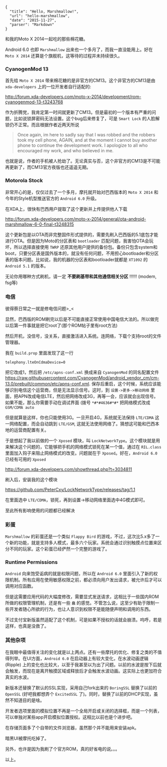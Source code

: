 ```
{
  "title": "Hello, Marshmallow!",
  "url": "hello-marshmallow",
  "date": "2015-11-27",
  "parser": "Markdown"
}
```


和我的Moto X 2014一起吃的那些棉花糖。

Android 6.0 也即 `Marshmallow` 出来也一个多月了，而我一直没能用上。好在 `Moto X 2014` 还算是个旗舰机，这等待的过程并未持续很久。

### CyanogenMod 13

首先给 `Moto X 2014` 带来棉花糖的是非官方的CM13。这个非官方的CM13是由 `xda-developers` 上的一位开发者自行适配的: 

<http://forum.xda-developers.com/moto-x-2014/development/rom-cyanogenmod-13-t3243768>

作为折腾党，我肯定第一时间就更新了CM13。但是最初的一个版本有严重的问题，比如说锁屏密码无法设置。这个bug后来修复了，可是 `Smart Lock` 的人脸解锁仍不正常。而且根据作者近两天所说

> Once again, im here to sadly say that I was robbed and the robbers took my cell phone, AGAIN, and at the moment I cannot buy another phone to continue the development work. I apologize to all who encouraged my work, and who believed in me.

也就是说，作者的手机被人抢劫了。无论真实与否，这个非官方的CM13是不可能再更新了，而CM13官方夜版也还遥遥无期。

### Motorola Stock

非常开心的是，仅仅过去了一个多月，摩托就开始对巴西版本的 `Moto X 2014` 和今年的Style机型推送官方的 `Android 6.0` 升级。

在XDA上，很快有巴西用户提取了这个更新并上传提供他人下载

<http://forum.xda-developers.com/moto-x-2014/general/ota-android-marshmallow-6-0-final-t3248315>

这个更新包是以OTA而非完整固件形式提供的，需要先刷入巴西版的5.1底包才能进行OTA。但是因为Moto的分区表和 `bootloader` 匹配问题，我害怕OTA会玩坏，所以选择直接使用 `TWRP` 还原其他用户提供的备份包。备份只包含system和boot，只要分区表是国外版本的，就没有任何问题，不用担心bootloader和分区表的版本问题。比如说，我的机器的分区表和bootloader就都是 `XT1092` 的 `Android 5.1` 的版本。

无论你用哪种方式刷机，请一定 __不要刷基带和其他通信相关分区__ !!!!!! (modem, fsg等)

### 电信

彼得蔡日常之一就是修电信问题>_<

显然，巴西版的ROM刷完以后是不可能直接正常使用中国电信大法的。所以做完以后第一件事就是把它root了(那个ROM帖子里有root方法)

然后开机，没信号，没关系，直接激活进入系统。连网络，下载个支持root的文件管理器。

我在 `build.prop` 里面发现了这一行

```
telephony.lteOnCdmaDevice=0
```

把它改成1，然后把 `/etc/apns-conf.xml` 换成来自 `CyanogenMod` 的同名配置文件 <https://raw.githubusercontent.com/CyanogenMod/android_vendor_cm/cm-13.0/prebuilt/common/etc/apns-conf.xml>. 保存后重启，这个时候，系统应该能够识别电信这个运营商，但是无法显示信号。这时，到 `设置->更多->移动网络` 里面，把APN改成电信LTE，然后把网络改成3G，再等一会，应该就会出现信号。如果不能，那么你需要手动在调试界面 (拨号 `*#*#4636#*#*` 把网络模式改成 `GSM/CDMA auto`

但是就算是这样，你也只能使用3G。一旦开启4G，系统就无法保持 `LTE/CDMA` 这一网络配置，而会自动跳到 `LTE/GSM`, 这就无法使用网络了。猜想这可能和巴西本地的运营商配置有关。

于是想起了我以前做的一个 `Xposed` 模块，叫 `LockNetworkType`。这个模块就是用来解决这个问题的，它能够把手机的网络模式锁死在某一个值，通过在 `RIL.class` 里面加入钩子来阻止网络模式的改变。问题就在于 `Xposed`。好在，`Android 6.0` 已经有可用的 `Xposed`

<http://forum.xda-developers.com/showthread.php?t=3034811>

刷入后，安装我的这个模块

<https://github.com/PeterCxy/LockNetworkType/releases/tag/1.1>

在里面选中 `LTE/CDMA`，锁死，再到设置->移动网络里面选中4G模式即可。

至此所有影响使用的问题都已经解决

### 彩蛋

`Marshmallow` 的彩蛋还是一个类似 `Flappy Bird` 的游戏，不过，这次比5.x多了一个新的功能，就是支持多人模式，最多六个玩家。系统会通过识别触摸点位置来区分不同的玩家。这个彩蛋已经俨然一个完整的游戏了。

### Runtime Permissions

`Android` 向来饱受诟病的就是权限问题，所以在 `Android 6.0` 里面引入了新的权限机制。所有应用在使用敏感权限之前，都必须向用户发出请求，被允许后才可以调用对应函数。

但是这需要应用代码的大幅度修改，需要显式发送请求，这相比于一些国内ROM所做的权限管理机制，还是有一些 `蠢` 的感觉。不管怎么说，这至少有助于限制一些开发者随心所欲的行为，也让人意识到权限不是能随便声明和调用的东西。

不过支付宝新版虽然适配了这个机制，可是如果不授权的话就会崩溃。呜呼，若是这样，也真是没救了。

### 其他杂项

在我眼中最值得关注的变化就是以上两点。还有一些摩托的优化、修复之类的不值得列举。在UI方面，`Android 6.0` 在启动器上有较大变化，在水波动画逻辑 (Ripple) 上的变化也比较大，以至于我甚至以为出了问题。以前的水波是按下后就会触发，而现在是离开触摸区域或释放后才会触发水波动画。这实际上也更加符合真实的水波。

新版本还替换了默认的SSL实现，采用自己fork出来的 `BoringSSL` 替换了以前的 `OpenSSL` (好吧我都想弄个 `ExcitedSSL` 了)。同时，替换了以前的DHCP实现，虽然不知道目的是啥。

开发者选项里面的模拟位置不再是一个全局开启或关闭的选择框，而是一个列表，可以单独对某些app开启模拟位置授权。这相比以前也是个进步吧。

在存储页面多了个自带的文件浏览器，虽然那个并不能用来安装apk。

暗黑UI被摩托吃掉了。

另外，也许是因为我刷了个官方ROM，真的好省电的说。。。

以上。
